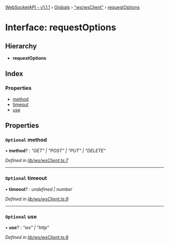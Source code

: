[WebSocketAPI - v1.1.1](../README.md) › [Globals](../globals.md) › ["ws/wsClient"](../modules/_ws_wsclient_.md) › [requestOptions](_ws_wsclient_.requestoptions.md)

# Interface: requestOptions

## Hierarchy

* **requestOptions**

## Index

### Properties

* [method](_ws_wsclient_.requestoptions.md#optional-method)
* [timeout](_ws_wsclient_.requestoptions.md#optional-timeout)
* [use](_ws_wsclient_.requestoptions.md#optional-use)

## Properties

### `Optional` method

• **method**? : *"GET" | "POST" | "PUT" | "DELETE"*

*Defined in [lib/ws/wsClient.ts:7](https://github.com/T-Reimer/WebSocketAPI/blob/7bc0908/lib/ws/wsClient.ts#L7)*

___

### `Optional` timeout

• **timeout**? : *undefined | number*

*Defined in [lib/ws/wsClient.ts:9](https://github.com/T-Reimer/WebSocketAPI/blob/7bc0908/lib/ws/wsClient.ts#L9)*

___

### `Optional` use

• **use**? : *"ws" | "http"*

*Defined in [lib/ws/wsClient.ts:8](https://github.com/T-Reimer/WebSocketAPI/blob/7bc0908/lib/ws/wsClient.ts#L8)*
